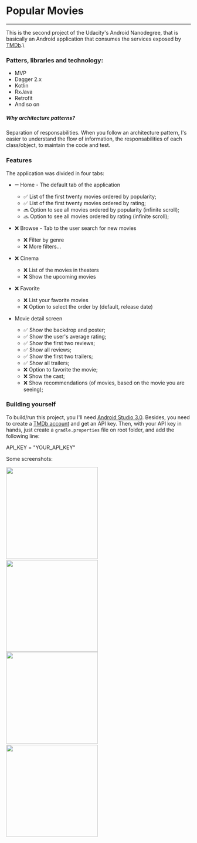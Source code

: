 # Popular Movies
-----

This is the second project of the Udacity's Android Nanodegree, that is basically an Android application that consumes the services exposed by [TMDb](https://www.themoviedb.org).\

### Patters, libraries and technology:
  * MVP
  * Dagger 2.x
  * Kotlin
  * RxJava
  * Retrofit
  * And so on

##### Why architecture patterns?
Separation of responsabilities. When you follow an architecture pattern, 
I's easier to understand the flow of information, the responsabilities of each class/object, to maintain the code and test.  
  

### Features

The application was divided in four tabs:

  * :heavy_minus_sign: Home - The default tab of the application
    * :white_check_mark: List of the first twenty movies ordered by popularity;
    * :white_check_mark: List of the first twenty movies ordered by rating;
    * :soon: Option to see all movies ordered by popularity (infinite scroll);
    * :soon: Option to see all movies ordered by rating (infinite scroll);
    
  * :x: Browse - Tab to the user search for new movies
    * :x: Filter by genre
    * :x: More filters...
    
  * :x: Cinema
    * :x: List of the movies in theaters
    * :x: Show the upcoming movies
    
  * :x: Favorite
    * :x: List your favorite movies
    * :x: Option to select the order by (default, release date)
    
 * Movie detail screen
   * :white_check_mark: Show the backdrop and poster;
   * :white_check_mark: Show the user's average rating;
   * :white_check_mark: Show the first two reviews;
   * :white_check_mark: Show all reviews;
   * :white_check_mark: Show the first two trailers;
   * :white_check_mark: Show all trailers;
   * :x: Option to favorite the movie;
   * :x: Show the cast;
   * :x: Show recommendations (of movies, based on the movie you are seeing);
   
### Building yourself

To build/run this project, you I'll need [Android Studio 3.0](https://developer.android.com/studio/index.html).
Besides, you need to create a [TMDb account](https://www.themoviedb.org/account/signup) and get an API key.
Then, with your API key in hands, just create a `gradle.properties` file on root folder, and add the following line:

API_KEY = "YOUR_API_KEY"                                              
                                              
   
Some screenshots:

<img src="https://raw.github.com/luanalbineli/popularmovies/master/screenshots/Screenshot_1496981404.png" width="250">&nbsp;&nbsp;&nbsp;&nbsp;&nbsp;&nbsp;<img src="https://raw.github.com/luanalbineli/popularmovies/master/screenshots/Screenshot_1496981408.png" width="250">
\
<img src="https://raw.github.com/luanalbineli/popularmovies/master/screenshots/Screenshot_1496981411.png" width="250">&nbsp;&nbsp;&nbsp;&nbsp;&nbsp;&nbsp;<img src="https://raw.github.com/luanalbineli/popularmovies/master/screenshots/Screenshot_1496981418.png" width="250">



